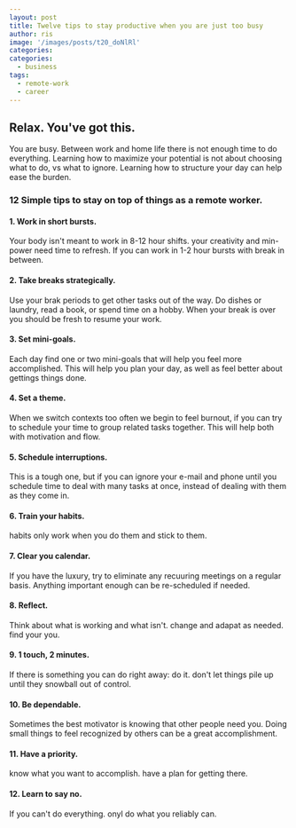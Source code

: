 ```yaml
---
layout: post
title: Twelve tips to stay productive when you are just too busy
author: ris
image: '/images/posts/t20_doNlRl'
categories:
categories:
  - business
tags:
  - remote-work
  - career
---
```


## Relax. You've got this.

You are busy.  Between work and home life there is not enough time to do everything.  Learning how to maximize your potential is not about choosing what to do, vs what to ignore.  Learning how to structure your day can help ease the burden.

### 12 Simple tips to stay on top of things as a remote worker.

#### 1. Work in short bursts.

Your body isn't meant to work in 8-12 hour shifts. your creativity and min-power need time to refresh.  If you can work in 1-2 hour bursts with break in between.

#### 2. Take breaks strategically.

Use your brak periods to get other tasks out of the way. Do dishes or laundry,  read a book, or spend time on a hobby.  When your break is over you should be fresh to resume your work. 

#### 3. Set mini-goals.

Each day find one or two mini-goals that will help you feel more accomplished.  This will help you plan your day, as well as feel better about gettings things done.

#### 4. Set a theme.

When we switch contexts too often we begin to feel burnout,  if you can try to schedule your time to group related tasks together.  This will help both with motivation and flow.

#### 5. Schedule interruptions.

This is a tough one, but if you can ignore your e-mail and phone until you schedule time to deal with many tasks at once, instead of dealing with them as they come in.

#### 6. Train your habits.

habits only work when you do them and stick to them.  

#### 7. Clear you calendar.

If you have the luxury,  try to eliminate any recuuring meetings on a regular basis.  Anything important enough can be re-scheduled if needed.

#### 8. Reflect.

Think about what is working and what isn't.  change and adapat as needed.  find your you.

#### 9. 1 touch, 2 minutes.

If there is something you can do right away: do it.  don't let things pile up until they snowball out of control.

#### 10. Be dependable.

Sometimes the best motivator is knowing that other people need you.  Doing small things to feel recognized by others can be a great accomplishment.

#### 11. Have a priority.

know what you want to accomplish.  have a plan for getting there.

#### 12. Learn to say no.

If you can't do everything.  onyl do what you reliably can.